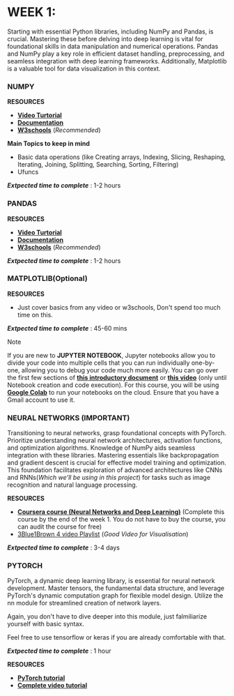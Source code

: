 # WEEK 1:



Starting with essential Python libraries, including NumPy and Pandas, is crucial. Mastering these before delving into deep learning is vital for foundational skills in data manipulation and numerical operations. Pandas and NumPy play a key role in efficient dataset handling, preprocessing, and seamless integration with deep learning frameworks. Additionally, Matplotlib is a valuable tool for data visualization in this context.


### NUMPY

 **RESOURCES**

 - [**Video Turtorial**](https://youtu.be/QUT1VHiLmmI?si=ufPkgs-VZgHGsn6i)
 - [**Documentation**](https://numpy.org/doc/1.26/user/absolute_beginners.html)
 - [**W3schools**](https://www.w3schools.com/python/numpy/default.asp) (_Recommended_)

 **Main Topics to keep in mind**

 - Basic data operations (like Creating arrays, Indexing, Slicing, Reshaping, Iterating, Joining, Splitting, Searching, Sorting, Filtering)
 - Ufuncs
  
**_Extpected time to complete_** : 1-2 hours

 ### PANDAS

 **RESOURCES**

 - [**Video Turtorial**](https://youtu.be/vmEHCJofslg?si=tvrvb2TOwHRnmDpf)
 - [**Documentation**](https://pandas.pydata.org/docs/getting_started/intro_tutorials/index.html)
 - [**W3schools**](https://www.w3schools.com/python/pandas/default.asp) (_Recommended_)

 **_Extpected time to complete_** : 1-2 hours

### MATPLOTLIB(Optional)

**RESOURCES**

- Just cover basics from any video or w3schools, Don't spend too much time on this.

**_Extpected time to complete_** : 45-60 mins

>[!NOTE]
> If you are new to **JUPYTER NOTEBOOK**, Jupyter notebooks allow you to divide your code into multiple cells that you can run individually  one-by-one, allowing you to debug your code much more easily. You can go over the first few sections of [**this introductory document**](https://realpython.com/jupyter-notebook-introduction/) or [**this video**](https://www.youtube.com/watch?v=HW29067qVWk) (only until Notebook creation and code execution). For this course, you will be using [**Google Colab**](https://colab.google/) to run your notebooks on the cloud. Ensure that you have a Gmail account to use it.

### NEURAL NETWORKS (IMPORTANT)

Transitioning to neural networks, grasp foundational concepts with PyTorch. Prioritize understanding neural network architectures, activation functions, and optimization algorithms. Knowledge of NumPy aids seamless integration with these libraries. Mastering essentials like backpropagation and gradient descent is crucial for effective model training and optimization. This foundation facilitates exploration of advanced architectures like CNNs and RNNs(_Which we'll be using in this project_) for tasks such as image recognition and natural language processing.

**RESOURCES**

- [**Coursera course (Neural Networks and Deep Learning)**](https://www.coursera.org/learn/neural-networks-deep-learning?specialization=deep-learning) (Complete this course by the end of the week 1. You do not have to buy the course, you can audit the course for free)
- [3Blue1Brown 4 video Playlist](https://youtube.com/playlist?list=PLZHQObOWTQDNU6R1_67000Dx_ZCJB-3pi&si=pGHVPQ58rTgYkYgM) (_Good Video for Visualisation_)

**_Extpected time to complete_** : 3-4 days

### PYTORCH

PyTorch, a dynamic deep learning library, is essential for neural network development. Master tensors, the fundamental data structure, and leverage PyTorch's dynamic computation graph for flexible model design. Utilize the nn module for streamlined creation of network layers.

Again, you don't have to dive deeper into this module, just falmiliarize yourself with basic syntax.

Feel free to use tensorflow or keras if you are already comfortable with that.

**_Extpected time to complete_** : 1 hour

**RESOURCES**

- [**PyTorch tutorial**](https://pytorch.org/tutorials/beginner/basics/intro.html)
- [**Complete video tutorial**](https://www.youtube.com/watch?v=c36lUUr864M&pp=ygUcbmV1cmFsIG5ldHdvcmsgd2l0aCBweXRvcmNoIA%3D%3D)

